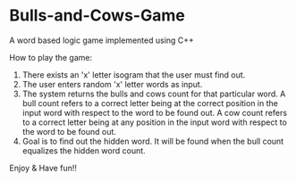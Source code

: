 # Bulls-and-Cows-Game
A word based logic game implemented using C++

How to play the game:
1. There exists an 'x' letter isogram that the user must find out.
2. The user enters random 'x' letter words as input.
3. The system returns the bulls and cows count for that particular word. 
   A bull count refers to a correct letter being at the correct position in the input word with respect to the word to be found out.
   A cow count refers to a correct letter being at any position in the input word with respect to the word to be found out.
4. Goal is to find out the hidden word. It will be found when the bull count equalizes the hidden word count.

Enjoy & Have fun!!
